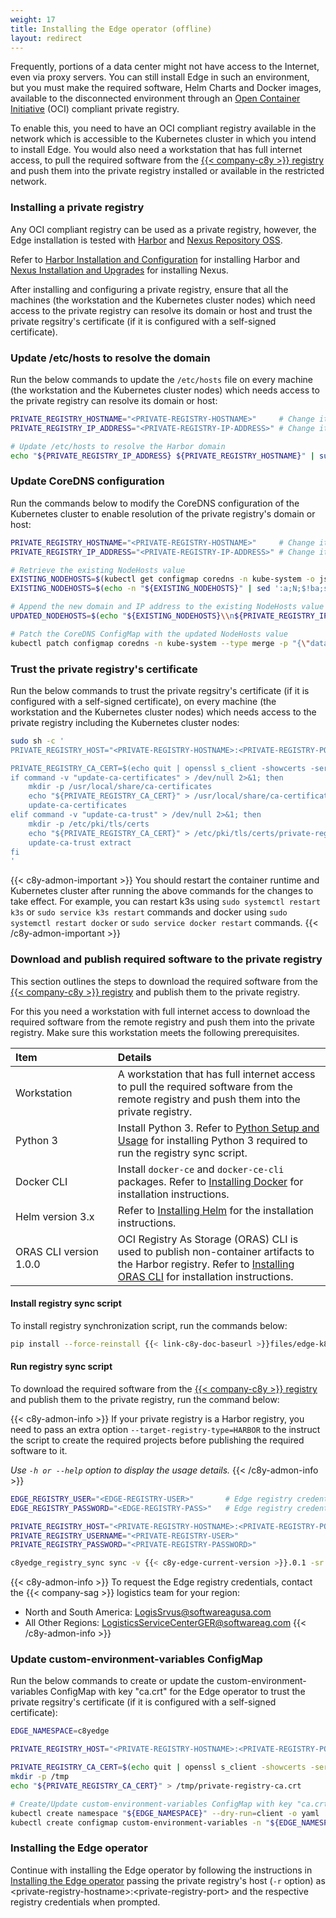 ```yaml
---
weight: 17
title: Installing the Edge operator (offline)
layout: redirect
---
```


Frequently, portions of a data center might not have access to the Internet, even via proxy servers. You can still install Edge in such an environment, but you must make the required software, Helm Charts and Docker images, available to the disconnected environment through an [Open Container Initiative](https://opencontainers.org/) (OCI) compliant private registry.

To enable this, you need to have an OCI compliant registry available in the network which is accessible to the Kubernetes cluster in which you intend to install Edge. You would also need a workstation that has full internet access, to pull the required software from the [{{< company-c8y >}} registry](https://registry.c8y.io/) and push them into the private registry installed or available in the restricted network.

### Installing a private registry
Any OCI compliant registry can be used as a private registry, however, the Edge installation is tested with [Harbor](https://goharbor.io/) and [Nexus Repository OSS](https://www.sonatype.com/products/sonatype-nexus-oss).

Refer to [Harbor Installation and Configuration](https://goharbor.io/docs/2.11.0/install-config/) for installing Harbor and [Nexus Installation and Upgrades](https://help.sonatype.com/en/installation-and-upgrades.html#installation-and-upgrades) for installing Nexus.

After installing and configuring a private registry, ensure that all the machines (the workstation and the Kubernetes cluster nodes) which need access to the private registry can resolve its domain or host and trust the private regsitry's certificate (if it is configured with a self-signed certificate).

### Update /etc/hosts to resolve the domain
Run the below commands to update the `/etc/hosts` file on every machine (the workstation and the Kubernetes cluster nodes) which needs access to the private registry can resolve its domain or host:

```bash
PRIVATE_REGISTRY_HOSTNAME="<PRIVATE-REGISTRY-HOSTNAME>"  	# Change it with your private registry's domain or hostname
PRIVATE_REGISTRY_IP_ADDRESS="<PRIVATE-REGISTRY-IP-ADDRESS>" # Change it with your private registry's IP Address 

# Update /etc/hosts to resolve the Harbor domain
echo "${PRIVATE_REGISTRY_IP_ADDRESS} ${PRIVATE_REGISTRY_HOSTNAME}" | sudo tee -a /etc/hosts
```

### Update CoreDNS configuration
Run the commands below to modify the CoreDNS configuration of the Kubernetes cluster to enable resolution of the private registry's domain or host:
```bash
PRIVATE_REGISTRY_HOSTNAME="<PRIVATE-REGISTRY-HOSTNAME>"  	# Change it with your private registry's domain or hostname
PRIVATE_REGISTRY_IP_ADDRESS="<PRIVATE-REGISTRY-IP-ADDRESS>" # Change it with your private registry's IP Address 

# Retrieve the existing NodeHosts value
EXISTING_NODEHOSTS=$(kubectl get configmap coredns -n kube-system -o jsonpath='{.data.NodeHosts}')
EXISTING_NODEHOSTS=$(echo -n "${EXISTING_NODEHOSTS}" | sed ':a;N;$!ba;s/\n/\\n/g')

# Append the new domain and IP address to the existing NodeHosts value
UPDATED_NODEHOSTS=$(echo "${EXISTING_NODEHOSTS}\\n${PRIVATE_REGISTRY_IP_ADDRESS} ${PRIVATE_REGISTRY_HOSTNAME}")

# Patch the CoreDNS ConfigMap with the updated NodeHosts value
kubectl patch configmap coredns -n kube-system --type merge -p "{\"data\":{\"NodeHosts\":\"${UPDATED_NODEHOSTS}\"}}"
```

### Trust the private registry's certificate
Run the below commands to trust the private regsitry's certificate (if it is configured with a self-signed certificate), on every machine (the workstation and the Kubernetes cluster nodes) which needs access to the private registry including the Kubernetes cluster nodes:

```bash
sudo sh -c '
PRIVATE_REGISTRY_HOST="<PRIVATE-REGISTRY-HOSTNAME>:<PRIVATE-REGISTRY-PORT>"  # Change it with your private registry domain or hostname:port or ip-address:port

PRIVATE_REGISTRY_CA_CERT=$(echo quit | openssl s_client -showcerts -servername ${PRIVATE_REGISTRY_HOST} -connect ${PRIVATE_REGISTRY_HOST}) && \
if command -v "update-ca-certificates" > /dev/null 2>&1; then
	mkdir -p /usr/local/share/ca-certificates
	echo "${PRIVATE_REGISTRY_CA_CERT}" > /usr/local/share/ca-certificates/private-registry-ca.crt
	update-ca-certificates
elif command -v "update-ca-trust" > /dev/null 2>&1; then
	mkdir -p /etc/pki/tls/certs
	echo "${PRIVATE_REGISTRY_CA_CERT}" > /etc/pki/tls/certs/private-registry-ca.crt
	update-ca-trust extract
fi
'
```
{{< c8y-admon-important >}}
You should restart the container runtime and Kubernetes cluster after running the above commands for the changes to take effect. For example, you can restart k3s using `sudo systemctl restart k3s` or `sudo service k3s restart` commands and docker using `sudo systemctl restart docker` or `sudo service docker restart` commands.
{{< /c8y-admon-important >}}

### Download and publish required software to the private registry
This section outlines the steps to download the required software from the [{{< company-c8y >}} registry](https://registry.c8y.io/) and publish them to the private registry. 

For this you need a workstation with full internet access to download the required software from the remote registry and push them into the private registry. Make sure this workstation meets the following prerequisites.

|<div style="width:140px">Item</div>|Details|
|:---|:---|
|Workstation|A workstation that has full internet access to pull the required software from the remote registry and push them into the private registry.|
|Python 3|Install Python 3. Refer to [Python Setup and Usage](https://docs.python.org/3/using/index.html) for installing Python 3 required to run the registry sync script.|
|Docker CLI|Install `docker-ce` and `docker-ce-cli` packages. Refer to [Installing Docker](https://docs.docker.com/engine/install/) for installation instructions.|
|Helm version 3.x|Refer to [Installing Helm](https://helm.sh/docs/intro/install/) for the installation instructions.|
|ORAS CLI version 1.0.0|OCI Registry As Storage (ORAS) CLI is used to publish non-container artifacts to the Harbor registry. Refer to [Installing ORAS CLI](https://oras.land/docs/installation) for installation instructions.|  

#### Install registry sync script
To install registry synchronization script, run the commands below:

```bash
pip install --force-reinstall {{< link-c8y-doc-baseurl >}}files/edge-k8s/c8yedge_registry_sync-1018.0.1-py3-none-any.whl
```

#### Run registry sync script
To download the required software from the [{{< company-c8y >}} registry](https://registry.c8y.io/) and publish them to the private registry, run the command below:

{{< c8y-admon-info >}}
If your private registry is a Harbor registry, you need to pass an extra option `--target-registry-type=HARBOR` to the instruct the script to create the required projects before publishing the required software to it.

*Use `-h or --help` option to display the usage details.*
{{< /c8y-admon-info >}}

```bash
EDGE_REGISTRY_USER="<EDGE-REGISTRY-USER>"     	# Edge registry credentials can be obtained from the {{< company-sag >}} logistics team for your region
EDGE_REGISTRY_PASSWORD="<EDGE-REGISTRY-PASS>" 	# Edge registry credentials can be obtained from the {{< company-sag >}} logistics team for your region

PRIVATE_REGISTRY_HOST="<PRIVATE-REGISTRY-HOSTNAME>:<PRIVATE-REGISTRY-PORT>"  # Change it with your private registry domain or hostname:port or ip-address:port
PRIVATE_REGISTRY_USERNAME="<PRIVATE-REGISTRY-USER>"                          # Change it with the credentials to access your private registry
PRIVATE_REGISTRY_PASSWORD="<PRIVATE-REGISTRY-PASSWORD>"                      # Change it with the credentials to access your private registry

c8yedge_registry_sync sync -v {{< c8y-edge-current-version >}}.0.1 -sr registry.c8y.io -sru "${EDGE_REGISTRY_USER}" -srp "${EDGE_REGISTRY_PASSWORD}" -tr "${PRIVATE_REGISTRY_HOST}" -tru "${PRIVATE_REGISTRY_USERNAME}" -trp "${PRIVATE_REGISTRY_PASSWORD}" --dryrun False
```

{{< c8y-admon-info >}}
To request the Edge registry credentials, contact the {{< company-sag >}} logistics team for your region:
* North and South America: LogisSrvus@softwareagusa.com
* All Other Regions: LogisticsServiceCenterGER@softwareag.com
{{< /c8y-admon-info >}}

### Update custom-environment-variables ConfigMap
Run the below commands to create or update the custom-environment-variables ConfigMap with key "ca.crt" for the Edge operator to trust the private regsitry's certificate (if it is configured with a self-signed certificate):

```bash
EDGE_NAMESPACE=c8yedge                    									 # Change namespace name if you want to deploy Edge operator and Edge in a different namespace

PRIVATE_REGISTRY_HOST="<PRIVATE-REGISTRY-HOSTNAME>:<PRIVATE-REGISTRY-PORT>"  # Change it with your private registry domain or hostname:port or ip-address:port

PRIVATE_REGISTRY_CA_CERT=$(echo quit | openssl s_client -showcerts -servername ${PRIVATE_REGISTRY_HOST} -connect ${PRIVATE_REGISTRY_HOST})
mkdir -p /tmp
echo "${PRIVATE_REGISTRY_CA_CERT}" > /tmp/private-registry-ca.crt

# Create/Update custom-environment-variables ConfigMap with key "ca.crt" for the edge operator to trust
kubectl create namespace "${EDGE_NAMESPACE}" --dry-run=client -o yaml | kubectl apply -f -
kubectl create configmap custom-environment-variables -n "${EDGE_NAMESPACE}" --from-file=ca.crt="/tmp/private-registry-ca.crt" --dry-run=client -o yaml | kubectl apply -f -
```

### Installing the Edge operator
Continue with installing the Edge operator by following the instructions in [Installing the Edge operator](/edge-kubernetes/installing-edge-on-k8/#install-operator)  passing the private registry's host (`-r` option) as &lt;private-registry-hostname&gt;:&lt;private-registry-port&gt; and the respective registry credentials when prompted.
